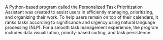 A Python-based program called the Personalized Task Prioritization Assistant was created to assist users in efficiently managing, prioritizing, and organizing their work. To help users remain on top of their calendars, it ranks tasks according to significance and urgency using natural language processing (NLP). For a smooth task management experience, the program includes data visualization, priority-based sorting, and task persistence.
